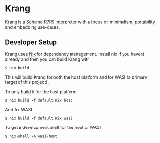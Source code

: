 # Krang

Krang is a Scheme R7RS interpreter with a focus on minimalism, portability and embedding use-cases.

## Developer Setup

Krang uses [Nix](https://nixos.org) for dependency management. Install nix if you havent already
and then you can build Krang with

```
$ nix build
```

This will build Krang for both the host platform and for WASI (a primary target of this project).

To only build it for the host platform

```
$ nix build -f default.nix host
```

And for WASI

```
$ nix build -f default.nix wasi
```

To get a development shell for the host or WASI

```
$ nix-shell -A wasi/host
```
